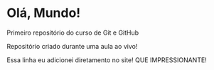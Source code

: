 # Olá, Mundo!
 Primeiro repositório do curso de Git e GitHub

Repositório criado durante uma aula ao vivo!

Essa linha eu adicionei diretamento no site! QUE IMPRESSIONANTE!

